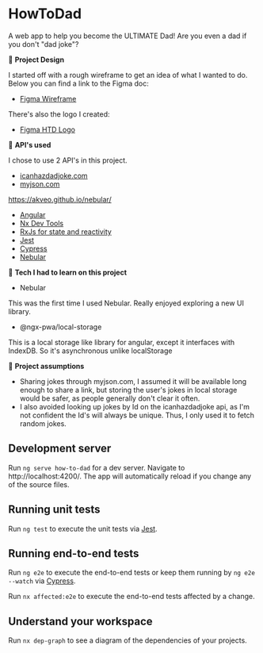 # HowToDad

A web app to help you become the ULTIMATE Dad! Are you even a dad if you don't "dad joke"?

🔎 **Project Design**

I started off with a rough wireframe to get an idea of what I wanted to do. Below you can find a link to the Figma doc:
- [Figma Wireframe](https://www.figma.com/file/HOAhRy7mzwuBcY5wXhuBUk/HowToDad-App)


There's also the logo I created:
- [Figma HTD Logo](https://www.figma.com/file/Cj2BPCL6d995AvdP76mh8p/HowToDad-Logo)


🔎 **API's used**

I chose to use 2 API's in this project.

- [icanhazdadjoke.com](https://icanhazdadjoke.com/)
- [myjson.com](http://myjson.com/)


https://akveo.github.io/nebular/

- [Angular](https://angular.io)
- [Nx Dev Tools](https://nx.dev/angular)
- [RxJs for state and reactivity](https://rxjs-dev.firebaseapp.com/)
- [Jest](https://jestjs.io/)
- [Cypress](https://www.cypress.io/)
- [Nebular](https://akveo.github.io/nebular/)


🔎 **Tech I had to learn on this project**

- Nebular

This was the first time I used Nebular. Really enjoyed exploring a new UI library.

- @ngx-pwa/local-storage

This is a local storage like library for angular, except it interfaces with IndexDB. So it's asynchronous unlike localStorage

🔎 **Project assumptions**

- Sharing jokes through myjson.com, I assumed it will be available long enough to share a link, but storing the user's jokes in local storage would be safer, as people generally don't clear it often.
- I also avoided looking up jokes by Id on the icanhazdadjoke api, as I'm not confident the Id's will always be unique. Thus, I only used it to fetch random jokes.


## Development server

Run `ng serve how-to-dad` for a dev server. Navigate to http://localhost:4200/. The app will automatically reload if you change any of the source files.

## Running unit tests

Run `ng test` to execute the unit tests via [Jest](https://jestjs.io).

## Running end-to-end tests

Run `ng e2e` to execute the end-to-end tests or keep them running by `ng e2e --watch` via [Cypress](https://www.cypress.io).

Run `nx affected:e2e` to execute the end-to-end tests affected by a change.

## Understand your workspace

Run `nx dep-graph` to see a diagram of the dependencies of your projects.
